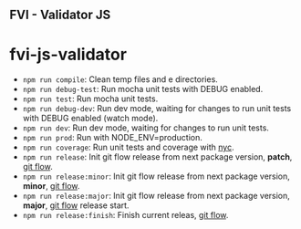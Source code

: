## FVI - Validator JS

# fvi-js-validator

-   `npm run compile`: Clean temp files and e directories.
-   `npm run debug-test`: Run mocha unit tests with DEBUG enabled.
-   `npm run test`: Run mocha unit tests.
-   `npm run debug-dev`: Run dev mode, waiting for changes to run unit tests with DEBUG enabled (watch mode).
-   `npm run dev`: Run dev mode, waiting for changes to run unit tests.
-   `npm run prod`: Run with NODE_ENV=production.
-   `npm run coverage`: Run unit tests and coverage with [nyc](https://github.com/istanbuljs/nyc/).
-   `npm run release`: Init git flow release from next package version, **patch**, [git flow](https://github.com/nvie/gitflow/).
-   `npm run release:minor`: Init git flow release from next package version, **minor**, [git flow](https://github.com/nvie/gitflow/).
-   `npm run release:major`: Init git flow release from next package version, **major**, [git flow](https://github.com/nvie/gitflow/) release start.
-   `npm run release:finish`: Finish current releas, [git flow](https://github.com/nvie/gitflow/).
